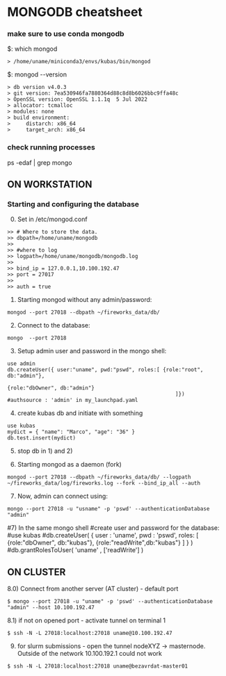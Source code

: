 MONGODB cheatsheet
==================

### make sure to use conda mongodb

$: which mongod
```
> /home/uname/miniconda3/envs/kubas/bin/mongod
```

$: mongod --version
```
> db version v4.0.3
> git version: 7ea530946fa7880364d88c8d8b6026bbc9ffa48c
> OpenSSL version: OpenSSL 1.1.1q  5 Jul 2022
> allocator: tcmalloc
> modules: none
> build environment:
>     distarch: x86_64
>     target_arch: x86_64
```

### check running processes
ps -edaf | grep mongo


ON WORKSTATION
--------------

### Starting and configuring the database

0) Set in /etc/mongod.conf

```
>> # Where to store the data.
>> dbpath=/home/uname/mongodb
>>
>> #where to log
>> logpath=/home/uname/mongodb/mongodb.log
>>
>> bind_ip = 127.0.0.1,10.100.192.47
>> port = 27017
>>
>> auth = true
```

1) Starting mongod without any admin/password:
```
mongod --port 27018 --dbpath ~/fireworks_data/db/
```

2) Connect to the database:
```
mongo  --port 27018
```

3) Setup admin user and password in the mongo shell:
```
use admin
db.createUser({ user:"uname", pwd:"pswd", roles:[ {role:"root", db:"admin"},
                                                            {role:"dbOwner", db:"admin"}
                                                      ]})
#authsource : 'admin' in my_launchpad.yaml
```

4) create kubas db and initiate with something
```
use kubas
mydict = { "name": "Marco", "age": "36" }
db.test.insert(mydict)
```

5) stop db in 1) and 2)

6) Starting mongod as a daemon (fork)

```
mongod --port 27018 --dbpath ~/fireworks_data/db/ --logpath ~/fireworks_data/log/fireworks.log --fork --bind_ip_all --auth
```

7) Now, admin can connect using:

```
mongo --port 27018 -u "usname" -p 'pswd' --authenticationDatabase "admin"
```

#7) In the same mongo shell
#create user and password for the database:
#use kubas
#db.createUser( { user : 'uname', pwd : 'pswd', roles: [ {role:"dbOwner", db:"kubas"}, {role:"readWrite",db:"kubas"} ] } )
#db.grantRolesToUser( 'uname' , ['readWrite'] )

ON CLUSTER
----------

8.0) Connect from another server (AT cluster) - default port

```
$ mongo --port 27018 -u "uname" -p 'pswd' --authenticationDatabase "admin" --host 10.100.192.47
```

8.1) if not on opened port - activate tunnel on terminal 1

```
$ ssh -N -L 27018:localhost:27018 uname@10.100.192.47
```

9) for slurm submissions - open the tunnel nodeXYZ -> masternode. Outside of the network 10.100.192.1 could not work
```
$ ssh -N -L 27018:localhost:27018 uname@bezavrdat-master01
```
